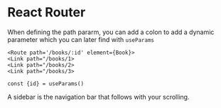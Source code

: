 
# React Router


When defining the path pararm, you can add a colon to add a dynamic parameter which you can later find with ```useParams```

```
<Route path='/books/:id' element={Book}>
<Link path="/books/1>
<Link path="/books/2>
<Link path="/books/3>

const {id} = useParams()
```

A sidebar is the navigation bar that follows with your scrolling.